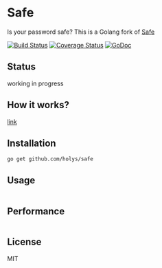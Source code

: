 # Safe

Is your password safe? This is a Golang fork of [Safe](https://github.com/lepture/safe)

[![Build Status](https://travis-ci.org/holys/safe.svg)](https://travis-ci.org/holys/safe)
[![Coverage Status](https://coveralls.io/repos/holys/safe/badge.svg?branch=master&service=github)](https://coveralls.io/github/holys/safe?branch=master)
[![GoDoc](https://godoc.org/github.com/holys/safe?status.svg)](https://godoc.org/github.com/holys/safe)



## Status

working in progress

## How it works?

[link](https://github.com/lepture/safe#how-it-works)

## Installation 

```
go get github.com/holys/safe
```


## Usage 

```

```



## Performance

```
```


## License

MIT




